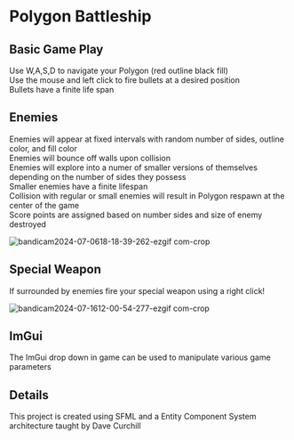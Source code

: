 # Polygon Battleship
## Basic Game Play
Use W,A,S,D to navigate your Polygon (red outline black fill) <br/>
Use the mouse and left click to fire bullets at a desired position <br/>
Bullets have a finite life span <br/>

## Enemies
Enemies will appear at fixed intervals with random number of sides, outline color, and fill color <br/>
Enemies will bounce off walls upon collision <br/>
Enemies will explore into a numer of smaller versions of themselves depending on the number of sides they possess <br/>
Smaller enemies have a finite lifespan <br/>
Collision with regular or small enemies will result in Polygon respawn at the center of the game <br/>
Score points are assigned based on number sides and size of enemy destroyed <br/>

![bandicam2024-07-0618-18-39-262-ezgif com-crop](https://github.com/user-attachments/assets/487c2037-d923-4c22-96ba-5edeb76c5407)

## Special Weapon
If surrounded by enemies fire your special weapon using a right click! <br/>

![bandicam2024-07-1612-00-54-277-ezgif com-crop](https://github.com/user-attachments/assets/31963798-6079-41f7-bb87-6fad151c2c5f)

## ImGui
The ImGui drop down in game can be used to manipulate various game parameters

## Details
This project is created using SFML and a Entity Component System architecture taught by Dave Curchill
